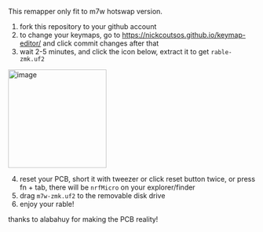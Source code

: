 This remapper only fit to m7w hotswap version.

1. fork this repository to your github account
2. to change your keymaps, go to https://nickcoutsos.github.io/keymap-editor/ and click commit changes after that
3. wait 2-5 minutes, and click the icon below, extract it to get `rable-zmk.uf2`
<img width="200" alt="image" src="https://user-images.githubusercontent.com/4716813/201031127-8ad72740-274c-45c0-92e2-17519cca9c49.png">

4. reset your PCB, short it with tweezer or click reset button twice, or press fn + tab, there will be `nrfMicro` on your explorer/finder
5. drag `m7w-zmk.uf2` to the removable disk drive
6. enjoy your rable!

thanks to alabahuy for making the PCB reality!
